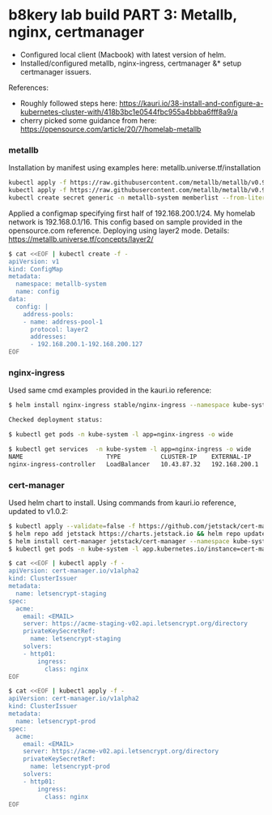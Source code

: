 # b8kery lab build PART 3: Metallb, nginx, certmanager

* Configured local client (Macbook) with latest version of helm.  
* Installed/configured metallb, nginx-ingress, certmanager &* setup certmanager issuers.

References:
* Roughly followed steps here: https://kauri.io/38-install-and-configure-a-kubernetes-cluster-with/418b3bc1e0544fbc955a4bbba6fff8a9/a
* cherry picked some guidance from here: https://opensource.com/article/20/7/homelab-metallb

### metallb
Installation by manifest using examples here: metallb.universe.tf/installation

```bash
kubectl apply -f https://raw.githubusercontent.com/metallb/metallb/v0.9.3/manifests/namespace.yaml
kubectl apply -f https://raw.githubusercontent.com/metallb/metallb/v0.9.3/manifests/metallb.yaml
kubectl create secret generic -n metallb-system memberlist --from-literal=secretkey="$(openssl rand -base64 128)"
```

Applied a configmap specifying first half of 192.168.200.1/24. My homelab network is 192.168.0.1/16. This config based on sample provided in the opensource.com reference. Deploying using layer2 mode. Details: https://metallb.universe.tf/concepts/layer2/

```bash
$ cat <<EOF | kubectl create -f -
apiVersion: v1
kind: ConfigMap
metadata:
  namespace: metallb-system
  name: config
data:
  config: |
    address-pools:
    - name: address-pool-1
      protocol: layer2
      addresses:
      - 192.168.200.1-192.168.200.127
EOF
```

### nginx-ingress
Used same cmd examples provided in the kauri.io reference:

```bash
$ helm install nginx-ingress stable/nginx-ingress --namespace kube-system --set defaultBackend.enabled=false

Checked deployment status:

$ kubectl get pods -n kube-system -l app=nginx-ingress -o wide

$ kubectl get services  -n kube-system -l app=nginx-ingress -o wide
NAME                       TYPE           CLUSTER-IP    EXTERNAL-IP     PORT(S)                      AGE
nginx-ingress-controller   LoadBalancer   10.43.87.32   192.168.200.1   80:30351/TCP,443:30783/TCP   58s
```

### cert-manager
Used helm chart to install. Using commands from kauri.io reference, updated to v1.0.2:

```bash
$ kubectl apply --validate=false -f https://github.com/jetstack/cert-manager/releases/download/v1.0.2/cert-manager.crds.yaml
$ helm repo add jetstack https://charts.jetstack.io && helm repo update
$ helm install cert-manager jetstack/cert-manager --namespace kube-system  --version v1.0.2
$ kubectl get pods -n kube-system -l app.kubernetes.io/instance=cert-manager -o wide

$ cat <<EOF | kubectl apply -f -
apiVersion: cert-manager.io/v1alpha2
kind: ClusterIssuer
metadata:
  name: letsencrypt-staging
spec:
  acme:
    email: <EMAIL>
    server: https://acme-staging-v02.api.letsencrypt.org/directory
    privateKeySecretRef:
      name: letsencrypt-staging
    solvers:
    - http01:
        ingress:
          class: nginx
EOF

$ cat <<EOF | kubectl apply -f -
apiVersion: cert-manager.io/v1alpha2
kind: ClusterIssuer
metadata:
  name: letsencrypt-prod
spec:
  acme:
    email: <EMAIL>
    server: https://acme-v02.api.letsencrypt.org/directory
    privateKeySecretRef:
      name: letsencrypt-prod
    solvers:
    - http01:
        ingress:
          class: nginx
EOF
```
